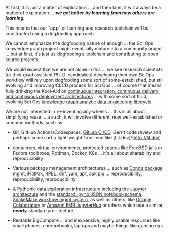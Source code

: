 At first, it is just a matter of  exploration ... and then later, it will always be a matter of exploration ... ***we get better by learning from how others are learning.*** 

This means that our "app" or learning and research toolchain will be constructed using a dogfooding approach

We cannot emphasize the dogfooding nature of enough ... the Sci Ops knowledge graph project might eventually mature into a community project ... but at first, it's just us dogfooding a toolchain and contributing to open source projects.

We would expect that we are not alone in this ... we see research scientists [or their grad assistant Ph. D. candidates] developing their own SciOps workflow will rely upon dogfooding some sort of some-established, but still evolving and improving CI/CD process for Sci Ops ... of course that means fully drinking the Kool-Aid on [continuous integration, continuous delivery, and continuous deployment architectures](https://learning.oreilly.com/library/view/grokking-continuous-delivery/9781617298257/) ... with some sort of fluid, evolving Sci Ops [knowledge graph analytic](https://learning.oreilly.com/library/view/building-knowledge-graphs/9781098127091/ch02.html) [data engineering lifecycle](https://learning.oreilly.com/library/view/fundamentals-of-data/9781098108298/ch02.html).  


We are not interested in re-inventing any wheels ... this is all about simplifying reuse ... a such, it will involve different, now well-established or common methods, such as:

* Git, GitHub Actions/Codespaces, [GitLab CI/CD](https://docs.gitlab.com/ee/topics/gitlab_flow.html), Gerrit code review and perhaps some sort a light-weight front-end like [Lit.dev]/(http://lit.dev)

* containers, virtual environments, protected spaces like FreeBSD jails or Fedora toolboxes, Podman, Docker, K8s ... it's all about sharability and reproducibility

* Various package management architectures ... such as [Conda package mgmt](https://docs.conda.io/en/latest/), FlatPak, RPEL, dnf, yum, apt, apk pip ... reproducibility, reproducibility, reproducibility

* A [Pythonic data exploration infrastructure](https://github.com/jakevdp/PythonDataScienceHandbook) including the [Jupyter architecture](https://docs.jupyter.org/en/latest/projects/architecture/content-architecture.html) and the [standard .ipynb JSON notebook schema](https://github.com/jupyter/nbformat), [SnakeMake workflow mgmt system](https://snakemake.readthedocs.io/en/stable/), as well as others, like [Google Colaboratory](https://colab.research.google.com/) or [Amazon EMR JupyterHub](https://docs.aws.amazon.com/emr/latest/ReleaseGuide/emr-jupyterhub.html) or others which use a similar, ***nearly*** standard architecture.


* Rentable BigCompute ... and inexpensive, highly usable resources like smartphones, chromebooks, laptops and maybe things like gaming rigs.